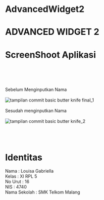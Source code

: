 # AdvancedWidget2
# ADVANCED WIDGET 2 <br> 
# ScreenShoot Aplikasi <br> <br> <br>

Sebelum Menginputkan Nama <br> <br>
![tampilan commit basic butter knife final_1](https://cloud.githubusercontent.com/assets/21364340/18747647/9409a4e8-80f8-11e6-84e9-58db93f38a04.png) <br> <br>
Sesudah menginputkan Nama <br> <br> 
![tampilan commit basic butter knife_2](https://cloud.githubusercontent.com/assets/21364340/18747648/940ba22a-80f8-11e6-9fb1-03390be66b0d.png)
<br> <br> <br> <br>
# Identitas<br>
Nama : Louisa Gabriella <br>
Kelas : XI RPL 5 <br>
No Urut : 16 <br>
NIS : 4740 <br>
Nama Sekolah : SMK Telkom Malang <br>
 
